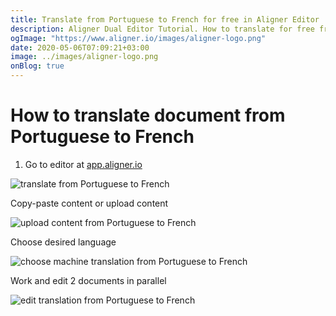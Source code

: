 ```yaml
---
title: Translate from Portuguese to French for free in Aligner Editor
description: Aligner Dual Editor Tutorial. How to translate for free from Portuguese to French. Aligner is multilingual document management platform. 
ogImage: "https://www.aligner.io/images/aligner-logo.png"
date: 2020-05-06T07:09:21+03:00
image: ../images/aligner-logo.png
onBlog: true
---
```


# How to translate document from Portuguese to French

1. Go to editor at [app.aligner.io](https://app.aligner.io "Aligner App web page")

![translate from Portuguese to French](../aligner-blank-editor.png "translate from Portuguese to French")

Copy-paste content or upload content

![upload content from Portuguese to French](../aligner-uploaded-document.png "upload content from Portuguese to French")

Choose desired language

![choose machine translation from Portuguese to French](../aligner-language-dropdown.png "choose machine translation from Portuguese to French")

Work and edit 2 documents in parallel

![edit translation from Portuguese to French](../aligner-double-sitded-editor.png "edit translation from Portuguese to French")

